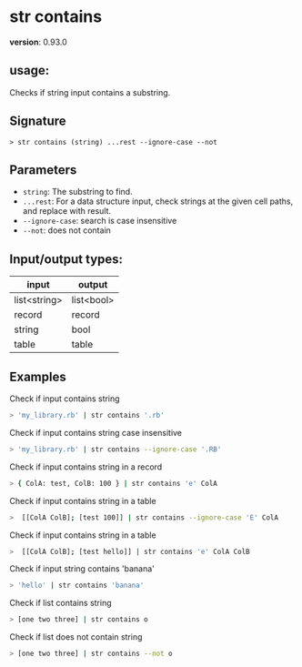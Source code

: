 # str contains

**version**: 0.93.0

## **usage**:

Checks if string input contains a substring.

## Signature

`> str contains (string) ...rest --ignore-case --not`

## Parameters

- `string`: The substring to find.
- `...rest`: For a data structure input, check strings at the given cell paths, and replace with result.
- `--ignore-case`: search is case insensitive
- `--not`: does not contain

## Input/output types:

| input          | output       |
| -------------- | ------------ |
| list\<string\> | list\<bool\> |
| record         | record       |
| string         | bool         |
| table          | table        |

## Examples

Check if input contains string

```bash
> 'my_library.rb' | str contains '.rb'
```

Check if input contains string case insensitive

```bash
> 'my_library.rb' | str contains --ignore-case '.RB'
```

Check if input contains string in a record

```bash
> { ColA: test, ColB: 100 } | str contains 'e' ColA
```

Check if input contains string in a table

```bash
>  [[ColA ColB]; [test 100]] | str contains --ignore-case 'E' ColA
```

Check if input contains string in a table

```bash
>  [[ColA ColB]; [test hello]] | str contains 'e' ColA ColB
```

Check if input string contains 'banana'

```bash
> 'hello' | str contains 'banana'
```

Check if list contains string

```bash
> [one two three] | str contains o
```

Check if list does not contain string

```bash
> [one two three] | str contains --not o
```
